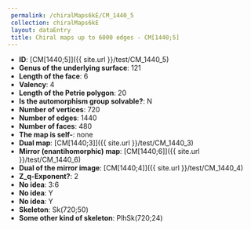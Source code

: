 ```yaml
--- 
 permalink: /chiralMaps6kE/CM_1440_5 
 collection: chiralMaps6kE
 layout: dataEntry
 title: Chiral maps up to 6000 edges - CM[1440;5]
---
```


- **ID**: [CM[1440;5]]({{ site.url }}/test/CM_1440_5)
- **Genus of the underlying surface**: 121
- **Length of the face**: 6
- **Valency**: 4
- **Length of the Petrie polygon**: 20
- **Is the automorphism group solvable?**: N
- **Number of vertices**: 720
- **Number of edges**: 1440
- **Number of faces**: 480
- **The map is self-**: none
- **Dual map**: [CM[1440;3]]({{ site.url }}/test/CM_1440_3)
- **Mirror (enantihomorphic) map**: [CM[1440;6]]({{ site.url }}/test/CM_1440_6)
- **Dual of the mirror image**: [CM[1440;4]]({{ site.url }}/test/CM_1440_4)
- **Z_q-Exponent?**: 2
- **No idea**:  3:6
- **No idea**: Y
- **No idea**: Y
- **Skeleton**: Sk(720;50)
- **Some other kind of skeleton**: PlhSk(720;24)

